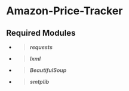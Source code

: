# Amazon-Price-Tracker

## Required Modules
- > ***requests***
- > ***lxml***
- > ***BeautifulSoup***
- > ***smtplib***
